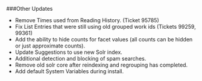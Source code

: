 ###Other Updates
- Remove Times used from Reading History. (Ticket 95785) 
- Fix List Entries that were still using old grouped work ids (Tickets 99259, 99361)
- Add the ability to hide counts for facet values (all counts can be hidden or just approximate counts).
- Update Suggestions to use new Solr index. 
- Additional detection and blocking of spam searches. 
- Remove old solr core after reindexing and regrouping has completed.
- Add default System Variables during install. 
